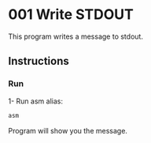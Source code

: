 # 001 Write STDOUT

This program writes a message to stdout.

## Instructions

### Run

1- Run asm alias:
```sh
asm
```

Program will show you the message.